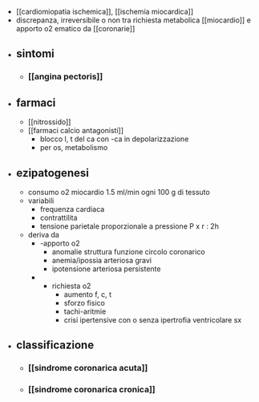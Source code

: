 - [[cardiomiopatia ischemica]], [[ischemia miocardica]]
- discrepanza, irreversibile o non tra richiesta metabolica [[miocardio]] e apporto o2 ematico da [[coronarie]]
- ## sintomi
	- ### [[angina pectoris]]
- ## farmaci
	- [[nitrossido]]
	- [[farmaci calcio antagonisti]]
		- blocco l, t del ca con -ca in depolarizzazione
		- per os, metabolismo
- ## ezipatogenesi
	- consumo o2 miocardio 1.5 ml/min ogni 100 g di tessuto
	- variabili
		- frequenza cardiaca
		- contrattilita
		- tensione parietale proporzionale a pressione P x r : 2h
	- deriva da
		- -apporto o2
			- anomalie struttura funzione circolo coronarico
			- anemia/ipossia arteriosa gravi
			- ipotensione arteriosa persistente
		- + richiesta o2
			- aumento f, c, t
			- sforzo fisico
			- tachi-aritmie
			- crisi ipertensive con o senza ipertrofia ventricolare sx
- ## classificazione
	- ### [[sindrome coronarica acuta]]
	- ### [[sindrome coronarica cronica]]